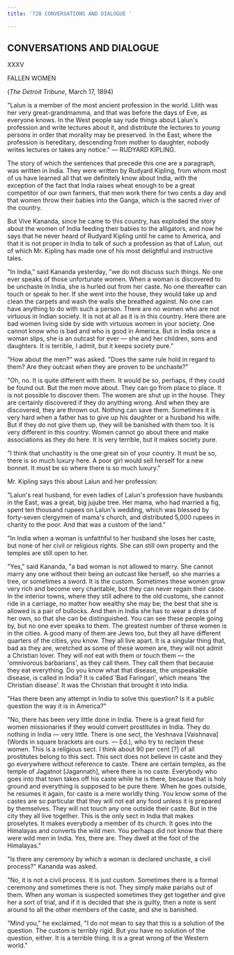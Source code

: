 ```yaml
---
title: '720 CONVERSATIONS AND DIALOGUE '

---
```

  

## CONVERSATIONS AND DIALOGUE

XXXV

FALLEN WOMEN

(*The Detroit Tribune*, March 17, 1894)

"Lalun is a member of the most ancient profession in the world. Lilith
was her very great-grandmamma, and that was before the days of Eve, as
everyone knows. In the West people say rude things about Lalun's
profession and write lectures about it, and distribute the lectures to
young persons in order that morality may be preserved. In the East,
where the profession is hereditary, descending from mother to daughter,
nobody writes lectures or takes any notice." — RUDYARD KIPLING.

The story of which the sentences that precede this one are a paragraph,
was written in India. They were written by Rudyard Kipling, from whom
most of us have learned all that we definitely know about India, with
the exception of the fact that India raises wheat enough to be a great
competitor of our own farmers, that men work there for two cents a day
and that women throw their babies into the Ganga, which is the sacred
river of the country.

But Vive Kananda, since he came to this country, has exploded the story
about the women of India feeding their babies to the alligators, and now
he says that he never heard of Rudyard Kipling until he came to America,
and that it is not proper in India to talk of such a profession as that
of Lalun, out of which Mr. Kipling has made one of his most delightful
and instructive tales.

"In India," said Kananda yesterday, "we do not discuss such things. No
one ever speaks of those unfortunate women. When a woman is discovered
to be unchaste in India, she is hurled out from her caste. No one
thereafter can touch or speak to her. If she went into the house, they
would take up and clean the carpets and wash the walls she breathed
against. No one can have anything to do with such a person. There are no
women who are not virtuous in Indian society. It is not at all as it is
in this country. Here there are bad women living side by side with
virtuous women in your society. One cannot know who is bad and who is
good in America. But in India once a woman slips, she is an outcast for
ever — she and her children, sons and daughters. It is terrible, I
admit, but it keeps society pure."

"How about the men?" was asked. "Does the same rule hold in regard to
them? Are they outcast when they are proven to be unchaste?"

"Oh, no. It is quite different with them. It would be so, perhaps, if
they could be found out. But the men move about. They can go from place
to place. It is not possible to discover them. The women are shut up in
the house. They are certainly discovered if they do anything wrong. And
when they are discovered, they are thrown out. Nothing can save them.
Sometimes it is very hard when a father has to give up his daughter or a
husband his wife. But if they do not give them up, they will be banished
with them too. It is very different in this country. Women cannot go
about there and make associations as they do here. It is very terrible,
but it makes society pure.

"I think that unchastity is the one great sin of your country. It must
be so, there is so much luxury here. A poor girl would sell herself for
a new bonnet. It must be so where there is so much luxury."

Mr. Kipling says this about Lalun and her profession:

"Lalun's real husband, for even ladies of Lalun's profession have
husbands in the East, was a great, big jujube tree. Her mama, who had
married a fig, spent ten thousand rupees on Lalun's wedding, which was
blessed by forty-seven clergymen of mama's church, and distributed 5,000
rupees in charity to the poor. And that was a custom of the land."

"In India when a woman is unfaithful to her husband she loses her caste,
but none of her civil or religious rights. She can still own property
and the temples are still open to her.

"Yes," said Kananda, "a bad woman is not allowed to marry. She cannot
marry any one without their being an outcast like herself, so she
marries a tree, or sometimes a sword. It is the custom. Sometimes these
women grow very rich and become very charitable, but they can never
regain their caste. In the interior towns, where they still adhere to
the old customs, she cannot ride in a carriage, no matter how wealthy
she may be; the best that she is allowed is a pair of bullocks. And then
in India she has to wear a dress of her own, so that she can be
distinguished. You can see these people going by, but no one ever speaks
to them. The greatest number of these women is in the cities. A good
many of them are Jews too, but they all have different quarters of the
cities, you know. They all live apart. It is a singular thing that, bad
as they are, wretched as some of these women are, they will not admit a
Christian lover. They will not eat with them or touch them — the
'omnivorous barbarians', as they call them. They call them that because
they eat everything. Do you know what that disease, the unspeakable
disease, is called in India? It is called 'Bad Faringan', which means
'the Christian disease'. It was the Christian that brought it into
India.

"Has there been any attempt in India to solve this question? Is it a
public question the way it is in America?"

"No, there has been very little done in India. There is a great field
for women missionaries if they would convert prostitutes in India. They
do nothing in India — very little. There is one sect, the Veshnava
\[Vaishnava\] (Words in square brackets are ours. — Ed.), who try to
reclaim these women. This is a religious sect. I think about 90 per cent
\[?\] of all prostitutes belong to this sect. This sect does not believe
in caste and they go everywhere without reference to caste. There are
certain temples, as the temple of Jagatnot \[Jagannath\], where there is
no caste. Everybody who goes into that town takes off his caste while he
is there, because that is holy ground and everything is supposed to be
pure there. When he goes outside, he resumes it again, for caste is a
mere worldly thing. You know some of the castes are so particular that
they will not eat any food unless it is prepared by themselves. They
will not touch any one outside their caste. But in the city they all
live together. This is the only sect in India that makes proselytes. It
makes everybody a member of its church. It goes into the Himalayas and
converts the wild men. You perhaps did not know that there were wild men
in India. Yes, there are. They dwell at the foot of the Himalayas."

"Is there any ceremony by which a woman is declared unchaste, a civil
process?" Kananda was asked.

"No, it is not a civil process. It is just custom. Sometimes there is a
formal ceremony and sometimes there is not. They simply make pariahs out
of them. When any woman is suspected sometimes they get together and
give her a sort of trial, and if it is decided that she is guilty, then
a note is sent around to all the other members of the caste, and she is
banished.

"Mind you," he exclaimed, "I do not mean to say that this is a solution
of the question. The custom is terribly rigid. But you have no solution
of the question, either. It is a terrible thing. It is a great wrong of
the Western world."